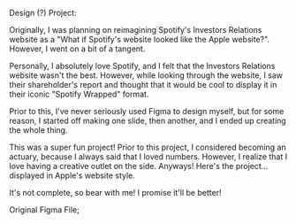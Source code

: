 Design (?) Project: 

Originally, I was planning on reimagining Spotify's Investors Relations website as a "What if Spotify's website looked like the Apple website?". However, I went on a bit of a tangent.

Personally, I absolutely love Spotify, and I felt that the Investors Relations website wasn't the best. However, while looking through the website, I saw their shareholder's report and thought that it would be cool to display it in their iconic "Spotify Wrapped" format.

Prior to this, I've never seriously used Figma to design myself, but for some reason, I started off making one slide, then another, and I ended up creating the whole thing. 

This was a super fun project! Prior to this project, I considered becoming an actuary, because I always said that I loved numbers. However, I realize that I love having a creative outlet on the side. Anyways! Here's the project... displayed in Apple's website style. 

It's not complete, so bear with me! I promise it'll be better!

Original Figma File; 